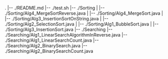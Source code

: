 
.
|-- ./README.md
|-- ./test.sh
|-- ./Sorting
|   |-- ./Sorting/Alg4_MergeSortReverse.java
|   |-- ./Sorting/Alg4_MergeSort.java
|   |-- ./Sorting/Alg3_InsertionSortOnString.java
|   |-- ./Sorting/Alg2_SelectionSort.java
|   |-- ./Sorting/Alg1_BubbleSort.java
|   |-- ./Sorting/Alg3_InsertionSort.java
|-- ./Searching
    |-- ./Searching/Alg1_LinearSearchAlgorithmInReverse.java
    |-- ./Searching/Alg1_LinearSearchCount.java
    |-- ./Searching/Alg2_BinarySearch.java
    |-- ./Searching/Alg2_BinarySearchCount.java
